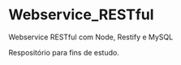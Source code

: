 # Webservice_RESTful

Webservice RESTful com Node, Restify e MySQL

Respositório para fins de estudo.
